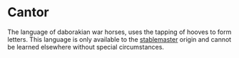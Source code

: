 Cantor
======

The language of daborakian war horses, uses the tapping of hooves to form letters. This language is only available to the [stablemaster](/Character_Creation/Origins/Daborak/Stablemaster.md) origin and cannot be learned elsewhere without special circumstances.
